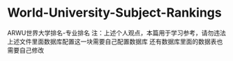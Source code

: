 # World-University-Subject-Rankings
ARWU世界大学排名-专业排名
注：上述个人观点，本篇用于学习参考，请勿违法
上述文件里面数据库配置这一块需要自己配置数据库
还有数据库里面的数据表也需要自己修改
